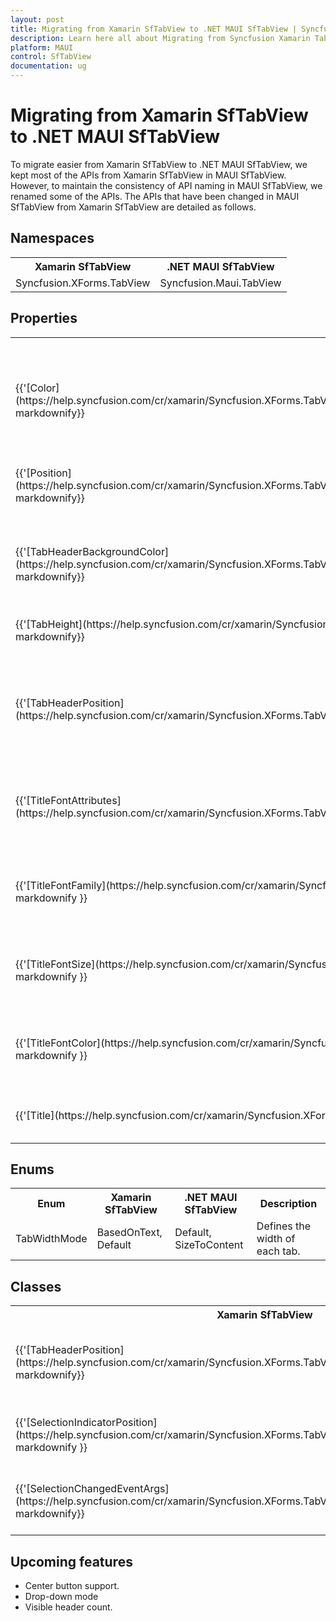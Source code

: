 ```yaml
---
layout: post
title: Migrating from Xamarin SfTabView to .NET MAUI SfTabView | Syncfusion 
description: Learn here all about Migrating from Syncfusion Xamarin TabView to Syncfusion .NET MAUI TabView control and more.
platform: MAUI
control: SfTabView
documentation: ug
---  
```


# Migrating from Xamarin SfTabView to .NET MAUI SfTabView 

To migrate easier from Xamarin SfTabView to .NET MAUI SfTabView, we kept most of the APIs from Xamarin SfTabView in MAUI SfTabView. However, to maintain the consistency of API naming in MAUI SfTabView, we renamed some of the APIs. The APIs that have been changed in MAUI SfTabView from Xamarin SfTabView are detailed as follows.

## Namespaces 

<table>
<tr>
<th>Xamarin SfTabView</th>
<th>.NET MAUI SfTabView</th></tr>
<tr>
<td>Syncfusion.XForms.TabView</td>
<td>Syncfusion.Maui.TabView</td></tr>
</table>

## Properties

<table> 
<tr>
<th>Xamarin SfTabView</th>
<th>.NET MAUI SfTabView</th>
<th>Description</th></tr>
<tr>
<td>{{'[Color](https://help.syncfusion.com/cr/xamarin/Syncfusion.XForms.TabView.SelectionIndicatorSettings.html#Syncfusion_XForms_TabView_SelectionIndicatorSettings_Color)'| markdownify}}</td>
<td>{{'[IndicatorBackground](https://help.syncfusion.com/cr/maui/Syncfusion.Maui.TabView.SfTabView.html#Syncfusion_Maui_TabView_SfTabView_IndicatorBackground)'| markdownify}}</td>
<td>Gets or sets a brush that describes the selection indicator's background.</td></tr>
<tr>
<td>{{'[Position](https://help.syncfusion.com/cr/xamarin/Syncfusion.XForms.TabView.SelectionIndicatorSettings.html#Syncfusion_XForms_TabView_SelectionIndicatorSettings_Position)'| markdownify}}</td>
<td>{{'[IndicatorPlacement](https://help.syncfusion.com/cr/maui/Syncfusion.Maui.TabView.SfTabView.html#Syncfusion_Maui_TabView_SfTabView_IndicatorPlacement)'| markdownify}}</td>
<td>Gets or sets the placement of the selection indicator.</td></tr>
<tr>
<td>{{'[TabHeaderBackgroundColor](https://help.syncfusion.com/cr/xamarin/Syncfusion.XForms.TabView.SfTabView.html#Syncfusion_XForms_TabView_SfTabView_TabHeaderBackgroundColor)'| markdownify}}</td>
<td>{{'[TabBarBackground](https://help.syncfusion.com/cr/maui/Syncfusion.Maui.TabView.SfTabView.html#Syncfusion_Maui_TabView_SfTabView_TabBarBackground)'| markdownify}}</td>
<td>Gets or sets a brush that describes the tab header's background.</td></tr>
<tr>
<td>{{'[TabHeight](https://help.syncfusion.com/cr/xamarin/Syncfusion.XForms.TabView.SfTabView.html#Syncfusion_XForms_TabView_SfTabView_TabHeight)'| markdownify}}</td>
<td>{{'[TabBarHeight](https://help.syncfusion.com/cr/maui/Syncfusion.Maui.TabView.SfTabView.html#Syncfusion_Maui_TabView_SfTabView_TabBarHeight)'| markdownify}}</td>
<td>Gets or sets the height of the tab header.</td></tr>
<tr>
<td>{{'[TabHeaderPosition](https://help.syncfusion.com/cr/xamarin/Syncfusion.XForms.TabView.SfTabView.html#Syncfusion_XForms_TabView_SfTabView_TabHeaderPosition)'| markdownify}}</td>
<td>{{'[TabBarPlacement](https://help.syncfusion.com/cr/maui/Syncfusion.Maui.TabView.SfTabView.html#Syncfusion_Maui_TabView_SfTabView_TabBarPlacement)'| markdownify}}</td>
<td>Gets or sets whether the tab header should be at the bottom or at the top of the tab content.</td></tr>
<tr>
<td>{{'[TitleFontAttributes](https://help.syncfusion.com/cr/xamarin/Syncfusion.XForms.TabView.SfTabItem.html#Syncfusion_XForms_TabView_SfTabItem_TitleFontAttributes)'| markdownify}}</td>
<td>{{'[FontAttributes](https://help.syncfusion.com/cr/maui/Syncfusion.Maui.TabView.SfTabItem.html#Syncfusion_Maui_TabView_SfTabItem_FontAttributes)'| markdownify}}</td>
<td>Gets or sets the value that defines the font attributes of the tab header.</td></tr>
<tr>
<td>{{'[TitleFontFamily](https://help.syncfusion.com/cr/xamarin/Syncfusion.XForms.TabView.SfTabItem.html#Syncfusion_XForms_TabView_SfTabItem_TitleFontFamily)'| markdownify }}</td>
<td>{{'[FontFamily](https://help.syncfusion.com/cr/maui/Syncfusion.Maui.TabView.SfTabItem.html#Syncfusion_Maui_TabView_SfTabItem_FontFamily)'| markdownify }}</td>
<td>Gets or sets the value that defines the font family of the header.</td></tr>
<tr>
<td>{{'[TitleFontSize](https://help.syncfusion.com/cr/xamarin/Syncfusion.XForms.TabView.SfTabItem.html#Syncfusion_XForms_TabView_SfTabItem_TitleFontSize)' | markdownify }}</td>
<td>{{'[FontSize](https://help.syncfusion.com/cr/maui/Syncfusion.Maui.TabView.SfTabItem.html#Syncfusion_Maui_TabView_SfTabItem_FontSize)'| markdownify }}</td>
<td>Gets or sets the value that defines the font size of the tab header.</td></tr>
<tr>
<td>{{'[TitleFontColor](https://help.syncfusion.com/cr/xamarin/Syncfusion.XForms.TabView.SfTabItem.html#Syncfusion_XForms_TabView_SfTabItem_TitleFontColor)' | markdownify }}</td>
<td>{{'[TextColor](https://help.syncfusion.com/cr/maui/Syncfusion.Maui.TabView.SfTabItem.html#Syncfusion_Maui_TabView_SfTabItem_TextColor)'| markdownify }}</td>
<td>Gets or sets the value that defines the text color of the tab header.</td></tr>
<tr>
<td>{{'[Title](https://help.syncfusion.com/cr/xamarin/Syncfusion.XForms.TabView.SfTabItem.html#Syncfusion_XForms_TabView_SfTabItem_Title)' | markdownify }}</td>
<td>{{'[Header](https://help.syncfusion.com/cr/maui/Syncfusion.Maui.TabView.SfTabItem.html#Syncfusion_Maui_TabView_SfTabItem_Header)'| markdownify }}</td>
<td>Gets or sets the text for the tab header.</td></tr>
</table> 

## Enums

<table>
<tr>
<th>Enum</th>
<th>Xamarin SfTabView</th>
<th>.NET MAUI SfTabView</th>
<th>Description</th></tr>
<tr>
<td>TabWidthMode</td>
<td>BasedOnText,<br/>Default</td>
<td>Default,<br/>SizeToContent</td>
<td>Defines the width of each tab.</td></tr>
</table>

## Classes 

<table>
<tr>
<th>Xamarin SfTabView</th>
<th>.NET MAUI SfTabView</th>
<th>Description</th></tr>
<tr>
<td>{{'[TabHeaderPosition](https://help.syncfusion.com/cr/xamarin/Syncfusion.XForms.TabView.TabHeaderPosition.html)'| markdownify}}</td>
<td>{{'[TabBarPlacement](https://help.syncfusion.com/cr/maui/Syncfusion.Maui.TabView.TabBarPlacement.html)'| markdownify }}</td>
<td>Describes the possible values for the position of header layout in SfTabView control.</td></tr>
<tr> 
<td>{{'[SelectionIndicatorPosition](https://help.syncfusion.com/cr/xamarin/Syncfusion.XForms.TabView.SelectionIndicatorPosition.html)'| markdownify }}</td>
<td>{{'[TabIndicatorPlacement](https://help.syncfusion.com/cr/maui/Syncfusion.Maui.TabView.TabIndicatorPlacement.html)'| markdownify }}</td>
<td>Describes the possible values for selection indicator placement.</td></tr> 
<tr>
<td>{{'[SelectionChangedEventArgs](https://help.syncfusion.com/cr/xamarin/Syncfusion.XForms.TabView.SelectionChangedEventArgs.html)'| markdownify}}</td>
<td>{{'[TabSelectionChangedEventArgs](https://help.syncfusion.com/cr/maui/Syncfusion.Maui.TabView.TabSelectionChangedEventArgs.html)'| markdownify }}</td>
<td>This class serves as an event data for the SelectionChanged event.</td></tr>
</table>

## Upcoming features

  * Center button support.
  * Drop-down mode
  * Visible header count.